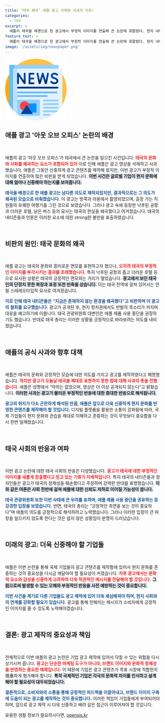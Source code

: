 ```yaml
---
title: ‘태국 왜곡’ 애플 광고 삭제와 사과의 이유!
categories:
  - 기타
excerpt: >
  애플이 태국을 배경으로 한 광고에서 부정적 이미지를 연출해 큰 논란에 휘말렸다. 현지 네티즌과 정치권의 반발로 영상을 삭제하고 사과하기에 이른 이번 사건, 그 배경에 숨겨진 이야기와 태국인의 반응을 지금 확인해 보세요!
feature_text: >
  애플이 태국을 배경으로 한 광고에서 부정적 이미지를 연출해 큰 논란에 휘말렸다. 현지 네티즌과 정치권의 반발로 영상을 삭제하고 사과하기에 이른 이번 사건, 그 배경에 숨겨진 이야기와 태국인의 반응을 지금 확인해 보세요!
image: '/assets/img/newspaper.png'
---
```


<p><img src="/assets/img/newspaper.png" alt="kimp 속보" /></p>

<h2 data-ke-size="size26">애플 광고 '아웃 오브 오피스' 논란의 배경</h2>

<p data-ke-size="size16">&nbsp;</p>

<p>애플의 광고 ‘아웃 오브 오피스’가 태국에서 큰 논란을 일으킨 사건입니다. <b><span style="color: #ee2323;">태국의 문화와 사회를 왜곡하는 요소가 포함되어 있어</span></b> 이로 인해 애플은 광고 영상을 삭제하고 사과했습니다. 애플은 그동안 신중하게 광고 콘텐츠를 제작해 왔지만, 이번 광고가 부정적 이미지를 연출하여 많은 비판을 받게 되었습니다. <b><span style="background-color: #21538527;">이번 사건은 글로벌 기업이 현지 문화에 대해 얼마나 신중해야 하는지를 보여줍니다.</span></b></p>

<p><b><span style="color: #1a5490;">태국을 배경으로 한 애플 광고는 남다른 의도로 제작되었지만, 결과적으로는 그 의도가 왜곡된 모습으로 비춰졌습니다.</span></b> 이 광고는 방콕과 라용에서 촬영되었으며, 출장 가는 직원들의 유쾌한 여행기를 그린 것으로 보였습니다. 그러나 광고 속에 등장한 낙후된 공항과 더러운 호텔, 낡은 버스 등의 묘사는 태국의 현실을 왜곡했다고 여겨졌습니다. 태국의 네티즌들과 언론은 이러한 요소에 대한 strong한 불만을 표출하였습니다.</p>

<p data-ke-size="size16">&nbsp;</p>

<h2 data-ke-size="size26">비판의 원인: 태국 문화의 왜곡</h2>

<p data-ke-size="size16">&nbsp;</p>

<p>애플 광고는 태국의 문화와 흥미로운 면모를 표현하고자 했으나, <b><span style="color: #ee2323;">오히려 태국의 부정적인 이미지를 부각시키는 결과를 초래했습니다.</span></b> 특히 낙후된 공항과 좁고 더러운 호텔 등으로 묘사된 상황은 태국의 긍정적인 면모와는 거리가 멀었습니다. <b><span style="background-color: #21538527;">광고에서 보인 태국인의 단정치 못한 복장과 표정 또한 빈축을 샀습니다.</span></b> 이는 태국 전역에 걸쳐 있어서는 안 될 스테레오타입적 묘사로 여겨졌습니다.</p>

<p><b><span style="color: #1a5490;">이로 인해 태국 네티즌들은 “지금은 존재하지 않는 환경을 왜곡했다”고 비판하며 이 광고의 철회를 요구했습니다.</span></b> 광고가 공개된 후, 현지 정치권에서도 반발의 목소리가 커지며 대응을 예고하기에 이릅니다. 태국 관광위원회 대변인은 애플 제품 사용 중단을 권장하기도 했습니다. 반대로 태국 총리는 이러한 상황을 긍정적으로 바라보려는 의도를 내비쳤습니다.</p>

<p data-ke-size="size16">&nbsp;</p>

<h2 data-ke-size="size26">애플의 공식 사과와 향후 대책</h2>

<p data-ke-size="size16">&nbsp;</p>

<p>애플은 태국의 문화와 긍정적인 모습에 대한 의도를 가지고 광고를 제작하였다고 해명했습니다. <b><span style="color: #ee2323;">하지만 광고가 오늘날 태국을 제대로 표현하지 못한 점에 대해 사과의 뜻을 전했습니다.</span></b> 애플은 성명에서 “악의는 없었으며, 영상은 더 이상 공개되지 않는다”고 밝혔습니다. <b><span style="background-color: #21538527;">이러한 사과는 광고가 불러온 부정적인 반응에 대한 중대한 반응으로 해석됩니다.</span></b></p>

<p><b><span style="color: #1a5490;">광고의 취지가 다소 곤란하게 해석된 만큼, 애플은 앞으로 더욱 신중하게 현지 문화를 반영한 콘텐츠를 제작해야 할 것입니다.</span></b> 디지털 플랫폼을 활용한 소통이 강화됨에 따라, 국제 기업들이 현지 문화와 관습을 제대로 이해하고 존중하는 것이 무엇보다 중요함을 다시 한번 일깨웠습니다.</p>

<p data-ke-size="size16">&nbsp;</p>

<h2 data-ke-size="size26">태국 사회의 반응과 여파</h2>

<p data-ke-size="size16">&nbsp;</p>

<p>이번 광고 논란에 대한 태국 사회의 반응은 다양했습니다. <b><span style="color: #ee2323;">광고가 태국에 대한 부정적인 이미지를 새롭게 창출했다고 믿고 있는 기류가 지배적입니다.</span></b> 특히 태국의 네티즌들과 정치인들은 광고가 태국의 정체성을 훼손했다고 주장하며 강력한 반대를 표명했습니다. <b><span style="background-color: #21538527;">이와 같은 여론은 사회 전반에 걸쳐 애플에 대한 신뢰도 저하로 이어질 가능성이 큽니다.</span></b></p>

<p><b><span style="color: #1a5490;">태국 관광위원회 또한 이번 사태에 큰 우려를 표하며, 애플 제품 사용 중단을 권유하는 등 강경한 입장을 보였습니다.</span></b> 반면, 태국의 총리는 “긍정적인 측면을 보는 것이 중요하다”며 애플의 의도를 긍정적으로 해석하려고 노력했습니다. 그러나 이러한 입장이 큰 파장을 일으키지 않도록 한다는 것은 쉽지 않은 상황임이 분명히 드러났습니다.</p>

<p data-ke-size="size16">&nbsp;</p>

<h2 data-ke-size="size26">미래의 광고: 더욱 신중해야 할 기업들</h2>

<p data-ke-size="size16">&nbsp;</p>

<p>애플은 이번 논란을 통해 국제 기업들이 광고 콘텐츠를 제작함에 있어서 현지 문화를 존중하는 것의 중요성을 다시금 깨달아야 할 필요성이 커졌습니다. <b><span style="color: #ee2323;">차후 광고에서는 문화적 요소와 감성을 신중하게 고려하여 더욱 직관적인 메시지를 전달해야 할 것입니다.</span></b> <b><span style="background-color: #21538527;">그럼으로써 발생할 수 있는 오해와 부정적인 반응을 사전 예방하는 것이 중요합니다.</span></b></p>

<p><b><span style="color: #1a5490;">이번 사건을 계기로 다른 기업들도 광고 제작에 있어 더욱 세심해져야 하며, 현지 사회와의 연계를 강화할 필요가 있습니다.</span></b> 광고를 통해 전해지는 메시지가 소비자에게 긍정적인 이미지를 줄 수 있도록 노력해야겠습니다. </p>

<p data-ke-size="size16">&nbsp;</p>

<h2 data-ke-size="size26">결론: 광고 제작의 중요성과 책임</h2>

<p data-ke-size="size16">&nbsp;</p>

<p>전체적으로 이번 애플의 광고 논란은 기업 광고 제작에 있어서 닥칠 수 있는 위험을 다시 상기시켜 줍니다. <b><span style="color: #ee2323;">광고는 단순한 마케팅 도구가 아니라, 브랜드 이미지와 문화적 정체성을 반영하는 중요한 매체입니다.</span></b> 이 때문에 기업은 광고 콘텐츠가 목표 시장에 적합한지慎重하게 평가해야 합니다. <b><span style="background-color: #21538527;">특히 국제적인 기업은 각국의 문화적 차이를 인식하고 설계해야 할 필요성이 대두되었습니다.</span></b></p>

<p><b><span style="color: #1a5490;">결론적으로, 소비자와의 소통을 통해 긍정적인 피드백을 이끌어내고, 브랜드 이미지 구축에 도움이 되는 광고를 제작하는 것이 중요합니다.</span></b> 이러한 책임이 기업들에게 부여되어야 하며, 앞으로 광고 제작 시 더욱 신중하고 배려 깊은 접근이 이루어져야 할 것입니다.</p>
유용한 생활 정보가 필요하시다면, <a href="https://opensis.kr" rel="dofollow">opensis.kr</a>


